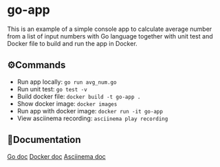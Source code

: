 # go-app

This is an example of a simple console app to calculate average number from a list of input numbers with Go language together with unit test and Docker file to build and run the app in Docker.

## ⚙Commands
* Run app locally: `go run avg_num.go`
* Run unit test: `go test -v`
* Build docker file: `docker build -t go-app .`
* Show docker image: `docker images`
* Run app with docker image: `docker run -it go-app`
* View asciinema recording: `asciinema play recording`

## 📖Documentation
<a href="https://go.dev/doc/">Go doc</a>
<a href="https://docs.docker.com/">Docker doc</a>
<a href="https://asciinema.org/docs/how-it-works">Asciinema doc</a>
